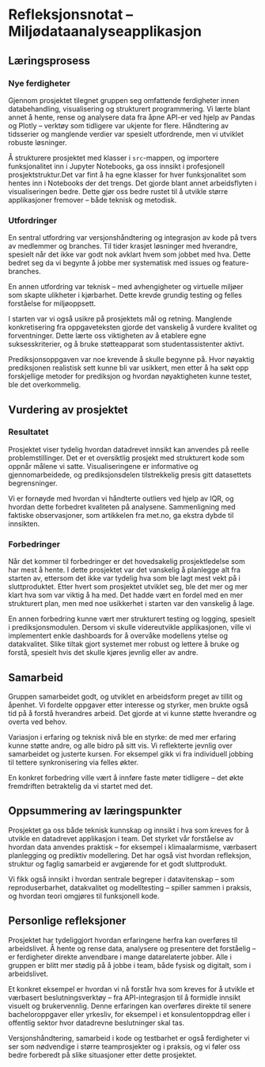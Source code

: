 # Refleksjonsnotat – Miljødataanalyseapplikasjon

## Læringsprosess

### Nye ferdigheter

Gjennom prosjektet tilegnet gruppen seg omfattende ferdigheter innen databehandling, visualisering og strukturert programmering. Vi lærte blant annet å hente, rense og analysere data fra åpne API-er ved hjelp av Pandas og Plotly – verktøy som tidligere var ukjente for flere. Håndtering av tidsserier og manglende verdier var spesielt utfordrende, men vi utviklet robuste løsninger.

Å strukturere prosjektet med klasser i `src`-mappen, og importere funksjonalitet inn i Jupyter Notebooks, ga oss innsikt i profesjonell prosjektstruktur.Det var fint å ha egne klasser for hver funksjonalitet som hentes inn i Notebooks der det trengs. Det gjorde blant annet arbeidsflyten i visualiseringen bedre. Dette gjør oss bedre rustet til å utvikle større applikasjoner fremover – både teknisk og metodisk.

### Utfordringer

En sentral utfordring var versjonshåndtering og integrasjon av kode på tvers av medlemmer og branches. Til tider krasjet løsninger med hverandre, spesielt når det ikke var godt nok avklart hvem som jobbet med hva. Dette bedret seg da vi begynte å jobbe mer systematisk med issues og feature-branches.

En annen utfordring var teknisk – med avhengigheter og virtuelle miljøer som skapte ulikheter i kjørbarhet. Dette krevde grundig testing og felles forståelse for miljøoppsett.

I starten var vi også usikre på prosjektets mål og retning. Manglende konkretisering fra oppgaveteksten gjorde det vanskelig å vurdere kvalitet og forventninger. Dette lærte oss viktigheten av å etablere egne suksesskriterier, og å bruke støtteapparat som studentassistenter aktivt.

Prediksjonsoppgaven var noe krevende å skulle begynne på. Hvor nøyaktig prediksjonen realistisk sett kunne bli var usikkert, men etter å ha søkt opp forskjellige metoder for prediksjon og hvordan nøyaktigheten kunne testet, ble det overkommelig.

## Vurdering av prosjektet

### Resultatet

Prosjektet viser tydelig hvordan datadrevet innsikt kan anvendes på reelle problemstillinger. Det er et oversiktlig prosjekt med strukturert kode som oppnår målene vi satte. Visualiseringene er informative og gjennomarbeidede, og prediksjonsdelen tilstrekkelig presis gitt datasettets begrensninger.

Vi er fornøyde med hvordan vi håndterte outliers ved hjelp av IQR, og hvordan dette forbedret kvaliteten på analysene. Sammenligning med faktiske observasjoner, som artikkelen fra met.no, ga ekstra dybde til innsikten.

### Forbedringer

Når det kommer til forbedringer er det hovedsakelig prosjektledelse som har mest å hente. I dette prosjektet var det vanskelig å planlegge alt fra starten av, ettersom det ikke var tydelig hva som ble lagt mest vekt på i sluttproduktet. Etter hvert som prosjektet utviklet seg, ble det mer og mer klart hva som var viktig å ha med. Det hadde vært en fordel med en mer strukturert plan, men med noe usikkerhet i starten var den vanskelig å lage.

En annen forbedring kunne vært mer strukturert testing og logging, spesielt i prediksjonsmodulen. Dersom vi skulle videreutvikle applikasjonen, ville vi implementert enkle dashboards for å overvåke modellens ytelse og datakvalitet. Slike tiltak gjort systemet mer robust og lettere å bruke og forstå, spesielt hvis det skulle kjøres jevnlig eller av andre.

## Samarbeid

Gruppen samarbeidet godt, og utviklet en arbeidsform preget av tillit og åpenhet. Vi fordelte oppgaver etter interesse og styrker, men brukte også tid på å forstå hverandres arbeid. Det gjorde at vi kunne støtte hverandre og overta ved behov. 

Variasjon i erfaring og teknisk nivå ble en styrke: de med mer erfaring kunne støtte andre, og alle bidro på sitt vis. Vi reflekterte jevnlig over samarbeidet og justerte kursen. For eksempel gikk vi fra individuell jobbing til tettere synkronisering via felles økter.

En konkret forbedring ville vært å innføre faste møter tidligere – det økte fremdriften betraktelig da vi startet med det.

## Oppsummering av læringspunkter

Prosjektet ga oss både teknisk kunnskap og innsikt i hva som kreves for å utvikle en datadrevet applikasjon i team. Det styrket vår forståelse av hvordan data anvendes praktisk – for eksempel i klimaalarmisme, værbasert planlegging og prediktiv modellering. Det har også vist hvordan refleksjon, struktur og faglig samarbeid er avgjørende for et godt sluttprodukt.

Vi fikk også innsikt i hvordan sentrale begreper i datavitenskap – som reproduserbarhet, datakvalitet og modelltesting – spiller sammen i praksis, og hvordan teori omgjøres til funksjonell kode.

## Personlige refleksjoner

Prosjektet har tydeliggjort hvordan erfaringene herfra kan overføres til arbeidslivet. Å hente og rense data, analysere og presentere det forståelig – er ferdigheter direkte anvendbare i mange datarelaterte jobber. Alle i gruppen er blitt mer stødig på å jobbe i team, både fysisk og digitalt, som i arbeidslivet.

Et konkret eksempel er hvordan vi nå forstår hva som kreves for å utvikle et værbasert beslutningsverktøy – fra API-integrasjon til å formidle innsikt visuelt og brukervennlig. Denne erfaringen kan overføres direkte til senere bacheloroppgaver eller yrkesliv, for eksempel i et konsulentoppdrag eller i offentlig sektor hvor datadrevne beslutninger skal tas.

Versjonshåndtering, samarbeid i kode og testbarhet er også ferdigheter vi ser som nødvendige i større teamprosjekter og i praksis, og vi føler oss bedre forberedt på slike situasjoner etter dette prosjektet.
